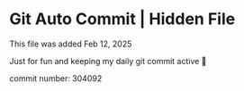 # Git Auto Commit | Hidden File

This file was added Feb 12, 2025

Just for fun and keeping my daily git commit active 🤪

commit number: 304092
